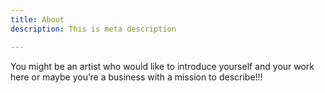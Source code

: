 ```yaml
---
title: About
description: This is meta description

---
```

You might be an artist who would like to introduce yourself and your work here or maybe you’re a business with a mission to describe!!!